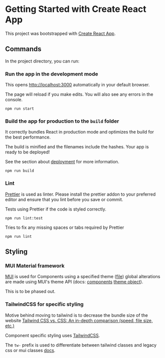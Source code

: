 # Getting Started with Create React App

This project was bootstrapped with [Create React App](https://github.com/facebook/create-react-app).

## Commands

In the project directory, you can run:

### Run the app in the development mode

This opens [http://localhost:3000](http://localhost:3000) automatically in your default browser.

The page will reload if you make edits.
You will also see any errors in the console.

`npm run start`

### Build the app for production to the `build` folder

It correctly bundles React in production mode and optimizes the build for the best performance.

The build is minified and the filenames include the hashes.
Your app is ready to be deployed!

See the section about [deployment](https://facebook.github.io/create-react-app/docs/deployment) for more information.

`npm run build`

### Lint

[Prettier](https://prettier.io/) is used as linter.
Please install the prettier addon to your preferred editor and ensure that you lint before you save or commit.

Tests using Prettier if the code is styled correctly.

`npm run lint:test`

Tries to fix any missing spaces or tabs required by Prettier

`npm run lint`

## Styling

### MUI Material framework

[MUI](https://mui.com/) is used for Components using a specified theme ([file](/src/util/theme.ts)) global alterations are made using MUI's theme API (docs: [components](https://mui.com/material-ui/customization/theme-components/) [theme object](https://mui.com/material-ui/customization/default-theme/)).

This is to be phased out.

### TailwindCSS for specific styling

Motive behind moving to tailwind is to decrease the bundle size of the website [Tailwind CSS vs. CSS: An in-depth comparison (speed, file size, etc.)](https://www.programonaut.com/tailwind-css-vs-css-an-in-depth-comparison-speed-file-size-etc/)

Component specific styling uses [TailwindCSS](https://tailwindcss.com/).

The `tw-` prefix is used to differentiate between tailwind classes and legacy css or mui classes [docs](https://tailwindcss.com/docs/configuration#prefix).

